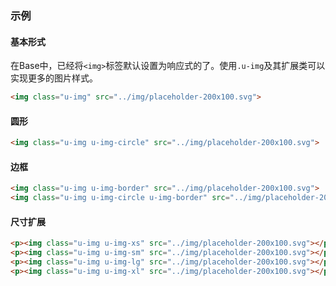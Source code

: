 ### 示例
#### 基本形式

在Base中，已经将`<img>`标签默认设置为响应式的了。使用`.u-img`及其扩展类可以实现更多的图片样式。

<div class="m-example"></div>

```html
<img class="u-img" src="../img/placeholder-200x100.svg">
```

#### 圆形

<div class="m-example"></div>

```html
<img class="u-img u-img-circle" src="../img/placeholder-200x100.svg">
```

#### 边框

<div class="m-example"></div>

```html
<img class="u-img u-img-border" src="../img/placeholder-200x100.svg">
<img class="u-img u-img-circle u-img-border" src="../img/placeholder-200x100.svg">
```

#### 尺寸扩展

<div class="m-example"></div>

```html
<p><img class="u-img u-img-xs" src="../img/placeholder-200x100.svg"></p>
<p><img class="u-img u-img-sm" src="../img/placeholder-200x100.svg"></p>
<p><img class="u-img u-img-lg" src="../img/placeholder-200x100.svg"></p>
<p><img class="u-img u-img-xl" src="../img/placeholder-200x100.svg"></p>
```
